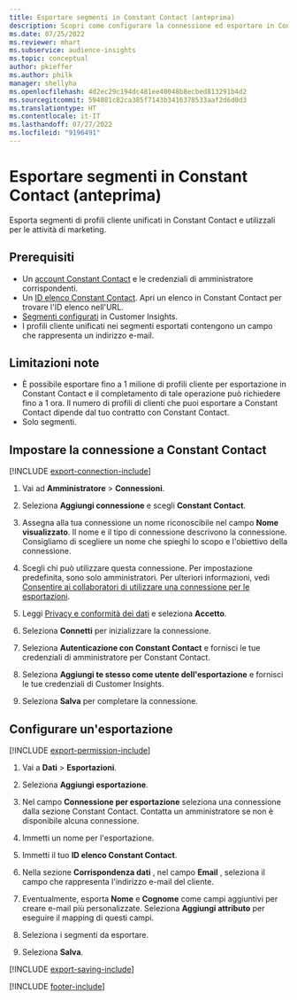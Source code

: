 ```yaml
---
title: Esportare segmenti in Constant Contact (anteprima)
description: Scopri come configurare la connessione ed esportare in Constant Contact.
ms.date: 07/25/2022
ms.reviewer: mhart
ms.subservice: audience-insights
ms.topic: conceptual
author: pkieffer
ms.author: philk
manager: shellyha
ms.openlocfilehash: 4d2ec29c194dc481ee40048b8ecbed813291b4d2
ms.sourcegitcommit: 594081c82ca385f7143b3416378533aaf2d6d0d3
ms.translationtype: HT
ms.contentlocale: it-IT
ms.lasthandoff: 07/27/2022
ms.locfileid: "9196491"
---
```

# <a name="export-segments-to-constant-contact-preview"></a>Esportare segmenti in Constant Contact (anteprima)

Esporta segmenti di profili cliente unificati in Constant Contact e utilizzali per le attività di marketing.

## <a name="prerequisites"></a>Prerequisiti

- Un [account Constant Contact](https://www.constantcontact.com/account-home) e le credenziali di amministratore corrispondenti.
- Un [ID elenco Constant Contact](https://app.constantcontact.com/pages/contacts/ui#lists). Apri un elenco in Constant Contact per trovare l'ID elenco nell'URL.
- [Segmenti configurati](segments.md) in Customer Insights.
- I profili cliente unificati nei segmenti esportati contengono un campo che rappresenta un indirizzo e-mail.

## <a name="known-limitations"></a>Limitazioni note

- È possibile esportare fino a 1 milione di profili cliente per esportazione in Constant Contact e il completamento di tale operazione può richiedere fino a 1 ora. Il numero di profili di clienti che puoi esportare a Constant Contact dipende dal tuo contratto con Constant Contact.
- Solo segmenti.

## <a name="set-up-connection-to-constant-contact"></a>Impostare la connessione a Constant Contact

[!INCLUDE [export-connection-include](includes/export-connection-admn.md)]

1. Vai ad **Amministratore** > **Connessioni**.

1. Seleziona **Aggiungi connessione** e scegli **Constant Contact**.

1. Assegna alla tua connessione un nome riconoscibile nel campo **Nome visualizzato**. Il nome e il tipo di connessione descrivono la connessione. Consigliamo di scegliere un nome che spieghi lo scopo e l'obiettivo della connessione.

1. Scegli chi può utilizzare questa connessione. Per impostazione predefinita, sono solo amministratori. Per ulteriori informazioni, vedi [Consentire ai collaboratori di utilizzare una connessione per le esportazioni](connections.md#allow-contributors-to-use-a-connection-for-exports).

1. Leggi [Privacy e conformità dei dati](connections.md#data-privacy-and-compliance) e seleziona **Accetto**.

1. Seleziona **Connetti** per inizializzare la connessione.

1. Seleziona **Autenticazione con Constant Contact** e fornisci le tue credenziali di amministratore per Constant Contact.

1. Seleziona **Aggiungi te stesso come utente dell'esportazione** e fornisci le tue credenziali di Customer Insights.

1. Seleziona **Salva** per completare la connessione.

## <a name="configure-an-export"></a>Configurare un'esportazione

[!INCLUDE [export-permission-include](includes/export-permission.md)]

1. Vai a **Dati** > **Esportazioni**.

1. Seleziona **Aggiungi esportazione**.

1. Nel campo **Connessione per esportazione** seleziona una connessione dalla sezione Constant Contact. Contatta un amministratore se non è disponibile alcuna connessione.

1. Immetti un nome per l'esportazione.

1. Immetti il tuo **ID elenco Constant Contact**.

1. Nella sezione **Corrispondenza dati** , nel campo **Email** , seleziona il campo che rappresenta l'indirizzo e-mail del cliente.

1. Eventualmente, esporta **Nome** e **Cognome** come campi aggiuntivi per creare e-mail più personalizzate. Seleziona **Aggiungi attributo** per eseguire il mapping di questi campi.

1. Seleziona i segmenti da esportare.

1. Seleziona **Salva**.

[!INCLUDE [export-saving-include](includes/export-saving.md)]

[!INCLUDE [footer-include](includes/footer-banner.md)]
